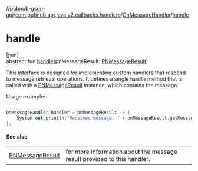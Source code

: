 //[pubnub-gson-api](../../../index.md)/[com.pubnub.api.java.v2.callbacks.handlers](../index.md)/[OnMessageHandler](index.md)/[handle](handle.md)

# handle

[jvm]\
abstract fun [handle](handle.md)(pnMessageResult: [PNMessageResult](../../../../../pubnub-kotlin/pubnub-kotlin-api/pubnub-kotlin-api/com.pubnub.api.models.consumer.pubsub/-p-n-message-result/index.md))

 This interface is designed for implementing custom handlers that respond to message retrieval operations. It defines a single `handle` method that is called with a [PNMessageResult](../../../../../pubnub-kotlin/pubnub-kotlin-api/pubnub-kotlin-api/com.pubnub.api.models.consumer.pubsub/-p-n-message-result/index.md) instance, which contains the message. 

 Usage example: 

```kotlin

OnMessageHandler handler = pnMessageResult -> {
    System.out.println("Received message: " + pnMessageResult.getMessage());
};

```

#### See also

| | |
|---|---|
| [PNMessageResult](../../../../../pubnub-kotlin/pubnub-kotlin-api/pubnub-kotlin-api/com.pubnub.api.models.consumer.pubsub/-p-n-message-result/index.md) | for more information about the message result provided to this handler. |
